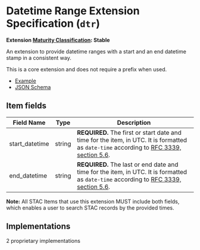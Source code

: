 # Datetime Range Extension Specification (`dtr`)

**Extension [Maturity Classification](../README.md#extension-maturity): Stable**

An extension to provide datetime ranges with a start and an end datetime stamp in a consistent way. 

This is a core extension and does not require a prefix when used.

- [Example](examples/example-video.json)
- [JSON Schema](json-schema/schema.json)

## Item fields

| Field Name         | Type   | Description                                                  |
| ------------------ | ------ | ------------------------------------------------------------ |
| start_datetime | string | **REQUIRED.** The first or start date and time for the item, in UTC. It is formatted as `date-time` according to [RFC 3339, section 5.6](https://tools.ietf.org/html/rfc3339#section-5.6). |
| end_datetime   | string | **REQUIRED.** The last or end date and time for the item, in UTC. It is formatted as `date-time` according to [RFC 3339, section 5.6](https://tools.ietf.org/html/rfc3339#section-5.6). |

**Note:** All STAC Items that use this extension MUST include both fields, which enables a user to
search STAC records by the provided times.

## Implementations

2 proprietary implementations
